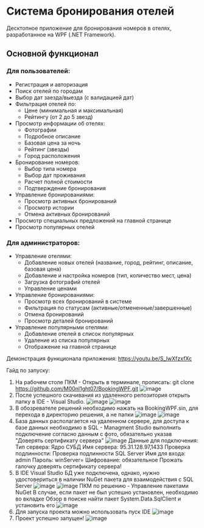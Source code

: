 # Система бронирования отелей

Десктопное приложение для бронирования номеров в отелях, разработанное на WPF (.NET Framework).

## Основной функционал
### Для пользователей:
- Регистрация и авторизация
- Поиск отелей по городам
- Выбор дат заезда/выезда (с валидацией дат)
- Фильтрация отелей по:
  - Цене (минимальная и максимальная)
  - Рейтингу (от 2 до 5 звезд)
- Просмотр информации об отелях:
  - Фотографии
  - Подробное описание
  - Базовая цена за ночь
  - Рейтинг (звезды)
  - Город расположения
- Бронирование номеров:
  - Выбор типа номера
  - Выбор дат проживания
  - Расчет полной стоимости
  - Подтверждение бронирования
- Управление бронированиями:
  - Просмотр активных бронирований
  - Просмотр истории
  - Отмена активных бронирований
- Просмотр специальных предложений на главной странице
- Просмотр популярных отелей

### Для администраторов:
- Управление отелями:
  - Добавление новых отелей (название, город, рейтинг, описание, базовая цена)
  - Добавление и настройка номеров (тип, количество мест, цена)
  - Загрузка фотографий отелей
  - Управление ценами
- Управление бронированиями:
  - Просмотр всех бронирований в системе
  - Фильтрация по статусам (активные/отмененные/завершенные)
  - Отмена бронирований
  - Просмотр деталей бронирований
- Управление популярными отелями:
  - Добавление отелей в список популярных
  - Удаление из списка популярных
  - Отображение на главной странице
 
Демонстрация функционала приложения: https://youtu.be/S_lwXfzxfXc

Гайд по запуску:
1) На рабочем столе ПКМ - Открыть в терминале, прописать: git clone https://github.com/M00nl1ght07/BookingWPF.git
![image](https://github.com/user-attachments/assets/0794e966-4e06-43b2-8111-d6e0e44a68bd)
2) После успешного скачивания из удаленного репозитория открыть папку в IDE - Visual Studio.
![image](https://github.com/user-attachments/assets/edad64b2-14bc-49df-aa98-11ccefbcb94e)
![image](https://github.com/user-attachments/assets/4bebab10-d2c1-460e-b8eb-f1ea52a21d1c)
3) В обозревателе решений необходимо нажать на BookingWPF.sin, для перехода в директорию решения, а не папки
![image](https://github.com/user-attachments/assets/c02dc7cb-e841-4fe1-a023-840692b9d59e)
![image](https://github.com/user-attachments/assets/2447ef65-2bcb-4a68-a970-a0ab295f312e)
4) База данных располагается на удаленном сервере, для доступа к базе данных необходимо в SQL - Managment Studio выполнить подключение согласно данным с фото, обязательно указав "Доверять сертификату сервера"
![image](https://github.com/user-attachments/assets/c657ee6b-e987-4bed-b038-cb10bf92c5a8)
Данные для подключения:
Тип сервера: Ядро СУБД
Имя сервера: 95.31.128.97,1433
Проверка подлинности: Проверка подлинности SQL Server
Имя для входа: admin
Пароль: winServer=
Шифрование: обязательное
Прожать галочку доверять сертификату сервера!
5) В IDE Visual Studio БД уже подключена, однако, нужно удостовериться в наличии NuGet пакета для взаимодействия с SQL Server
![image](https://github.com/user-attachments/assets/67fda4c4-e7b6-418a-9f2d-3556c3161eef)
![image](https://github.com/user-attachments/assets/8cb60b79-4342-4c2d-b8c0-44aac732f65d)
ПКМ по решению - Управление пакетами NuGet
В случае, если пакет не был успешно установлен, необходимо во вкладке Обзор в поиске найти пакет System.Data.SqlClient и установить его
![image](https://github.com/user-attachments/assets/0cd6cbd7-4624-4b3e-be56-cf088f3228b2)
6) Для запуска проекта можно использовать пуск IDE
![image](https://github.com/user-attachments/assets/bef878fd-0392-449e-998a-4de874996279)
7) Проект успешно запущен!
![image](https://github.com/user-attachments/assets/999e13be-839b-492c-bdfe-309620d902bb)
